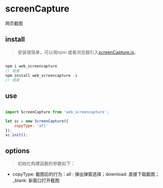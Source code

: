 # screenCapture
网页截图

## install
> 安装很简单，可以用npm 或者浏览器引入[screenCapture.js]()。
```js

npm i web_screencapture
// 或者
npm install web_screencapture -i
// 或者

```

## use
```js
 
import ScreenCapture from 'web_screencapture';

let sc = new ScreenCapture({
    copyType: 'all'
});
sc.init();

```

## options
> 初始化构建函数的参数如下：
- copyType: 截图后的行为：all : 弹出弹窗选择；download: 直接下载截图；_blank: 新窗口打开截图

